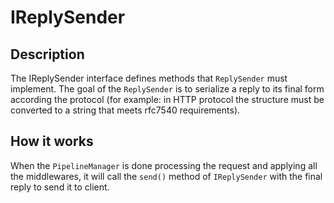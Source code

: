 # IReplySender

## Description
The IReplySender interface defines methods that `ReplySender` must implement.
The goal of the `ReplySender` is to serialize a reply to its final form according the protocol (for example: in HTTP
protocol the structure must be converted to a string that meets rfc7540 requirements).

## How it works
When the `PipelineManager` is done processing the request and applying all the middlewares, it will call the
`send()` method of `IReplySender` with the final reply to send it to client.
